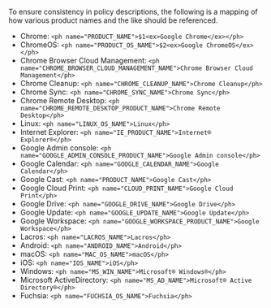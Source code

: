 To ensure consistency in policy descriptions, the following is a mapping of
how various product names and the like should be referenced.

* Chrome: `<ph name="PRODUCT_NAME">$1<ex>Google Chrome</ex></ph>`
* ChromeOS: `<ph name="PRODUCT_OS_NAME">$2<ex>Google ChromeOS</ex></ph>`
* Chrome Browser Cloud Management: `<ph name="CHROME_BROWSER_CLOUD_MANAGEMENT_NAME">Chrome Browser Cloud Management</ph>`
* Chrome Cleanup: `<ph name="CHROME_CLEANUP_NAME">Chrome Cleanup</ph>`
* Chrome Sync: `<ph name="CHROME_SYNC_NAME">Chrome Sync</ph>`
* Chrome Remote Desktop: `<ph name="CHROME_REMOTE_DESKTOP_PRODUCT_NAME">Chrome Remote Desktop</ph>`
* Linux: `<ph name="LINUX_OS_NAME">Linux</ph>`
* Internet Explorer: `<ph name="IE_PRODUCT_NAME">Internet® Explorer®</ph>`
* Google Admin console: `<ph name="GOOGLE_ADMIN_CONSOLE_PRODUCT_NAME">Google Admin console</ph>`
* Google Calendar: `<ph name="GOOGLE_CALENDAR_NAME">Google Calendar</ph>`
* Google Cast: `<ph name="PRODUCT_NAME">Google Cast</ph>`
* Google Cloud Print: `<ph name="CLOUD_PRINT_NAME">Google Cloud Print</ph>`
* Google Drive: `<ph name="GOOGLE_DRIVE_NAME">Google Drive</ph>`
* Google Update: `<ph name="GOOGLE_UPDATE_NAME">Google Update</ph>`
* Google Workspace: `<ph name="GOOGLE_WORKSPACE_PRODUCT_NAME">Google Workspace</ph>`
* Lacros: `<ph name="LACROS_NAME">Lacros</ph>`
* Android: `<ph name="ANDROID_NAME">Android</ph>`
* macOS: `<ph name="MAC_OS_NAME">macOS</ph>`
* iOS: `<ph name="IOS_NAME">iOS</ph>`
* Windows: `<ph name="MS_WIN_NAME">Microsoft® Windows®</ph>`
* Microsoft ActiveDirectory: `<ph name="MS_AD_NAME">Microsoft® Active Directory®</ph>`
* Fuchsia: `<ph name="FUCHSIA_OS_NAME">Fuchsia</ph>`
